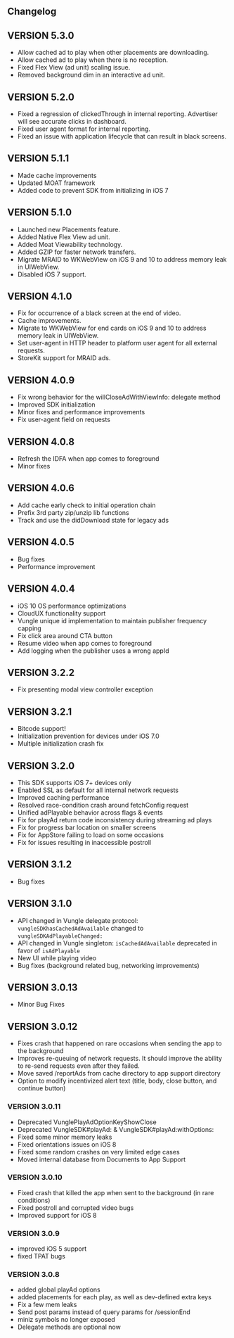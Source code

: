 ## Changelog

## VERSION 5.3.0
* Allow cached ad to play when other placements are downloading. 
* Allow cached ad to play when there is no reception. 
* Fixed Flex View (ad unit) scaling issue.
* Removed background dim in an interactive ad unit.

## VERSION 5.2.0
* Fixed a regression of clickedThrough in internal reporting. Advertiser will see accurate clicks in dashboard. 
* Fixed user agent format for internal reporting. 
* Fixed an issue with application lifecycle that can result in black screens.

## VERSION 5.1.1
* Made cache improvements
* Updated MOAT framework
* Added code to prevent SDK from initializing in iOS 7

## VERSION 5.1.0
* Launched new Placements feature.
* Added Native Flex View ad unit. 
* Added Moat Viewability technology.
* Added GZIP for faster network transfers.
* Migrate MRAID to WKWebView on iOS 9 and 10 to address memory leak in UIWebView.
* Disabled iOS 7 support.

## VERSION 4.1.0
* Fix for occurrence of a black screen at the end of video.
* Cache improvements.
* Migrate to WKWebView for end cards on iOS 9 and 10 to address memory leak in UIWebView.
* Set user-agent in HTTP header to platform user agent for all external requests.
* StoreKit support for MRAID ads.

## VERSION 4.0.9
* Fix wrong behavior for the willCloseAdWithViewInfo: delegate method
* Improved SDK initialization
* Minor fixes and performance improvements
* Fix user-agent field on requests

## VERSION 4.0.8
* Refresh the IDFA when app comes to foreground
* Minor fixes

## VERSION 4.0.6
* Add cache early check to initial operation chain 
* Prefix 3rd party zip/unzip lib functions 
* Track and use the didDownload state for legacy ads

## VERSION 4.0.5
* Bug fixes
* Performance improvement

## VERSION 4.0.4
* iOS 10 OS performance optimizations
* CloudUX functionality support
* Vungle unique id implementation to maintain publisher frequency capping
* Fix click area around CTA button 
* Resume video when app comes to foreground 
* Add logging when the publisher uses a wrong appId 


## VERSION 3.2.2
* Fix presenting modal view controller exception

## VERSION 3.2.1
* Bitcode support!
* Initialization prevention for devices under iOS 7.0
* Multiple initialization crash fix

## VERSION 3.2.0
* This SDK supports iOS 7+ devices only
* Enabled SSL as default for all internal network requests
* Improved caching performance
* Resolved race-condition crash around fetchConfig request
* Unified adPlayable behavior across flags & events
* Fix for playAd return code inconsistency during streaming ad plays
* Fix for progress bar location on smaller screens
* Fix for AppStore failing to load on some occasions
* Fix for issues resulting in inaccessible postroll

## VERSION 3.1.2
* Bug fixes

## VERSION 3.1.0
* API changed in Vungle delegate protocol: `vungleSDKhasCachedAdAvailable` changed to `vungleSDKAdPlayableChanged:`
* API changed in Vungle singleton: `isCachedAdAvailable` deprecated in favor of `isAdPlayable`
* New UI while playing video
* Bug fixes (background related bug, networking improvements)

## VERSION 3.0.13
* Minor Bug Fixes

## VERSION 3.0.12
* Fixes crash that happened on rare occasions when sending the app to the background
* Improves re-queuing of network requests. It should improve the ability to re-send requests even after they failed.
* Move saved /reportAds from cache directory to app support directory
* Option to modify incentivized alert text (title, body, close button, and continue button)

### VERSION 3.0.11
* Deprecated VunglePlayAdOptionKeyShowClose
* Deprecated VungleSDK#playAd: & VungleSDK#playAd:withOptions:
* Fixed some minor memory leaks
* Fixed orientations issues on iOS 8
* Fixed some random crashes on very limited edge cases
* Moved internal database from Documents to App Support

### VERSION 3.0.10
* Fixed crash that killed the app when sent to the background (in rare conditions)
* Fixed postroll and corrupted video bugs
* Improved support for iOS 8

### VERSION 3.0.9

* improved iOS 5 support
* fixed TPAT bugs

### VERSION 3.0.8

* added global playAd options
* added placements for each play, as well as dev-defined extra keys
* Fix a few mem leaks
* Send post params instead of query params for /sessionEnd
* miniz symbols no longer exposed
* Delegate methods are optional now
